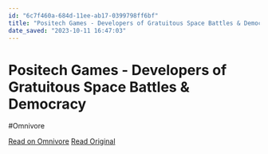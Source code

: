 ```yaml
---
id: "6c7f460a-684d-11ee-ab17-0399798ff6bf"
title: "Positech Games - Developers of Gratuitous Space Battles & Democracy"
date_saved: "2023-10-11 16:47:03"
---
```


# Positech Games - Developers of Gratuitous Space Battles & Democracy
#Omnivore

[Read on Omnivore](https://omnivore.app/me/positech-games-developers-of-gratuitous-space-battles-democracy-18b1f6b8b7f)
[Read Original](https://www.positech.co.uk)

